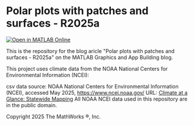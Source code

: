 # Polar plots with patches and surfaces - R2025a

[![Open in MATLAB Online](https://www.mathworks.com/images/responsive/global/open-in-matlab-online.svg)](https://matlab.mathworks.com/open/github/v1?repo=MATLAB-Graphics-and-App-Building/matlab-gaab-blog-2025&file=PolarPatchesAndSurfaces/polarPatchesR2025a.mlx)

This is the repository for the blog aricle "Polar plots with patches and surfaces - R2025a" on the MATLAB Graphics and App Building blog.

This project uses climate data from the NOAA National Centers for Environmental Information (NCEI):

csv data source: NOAA National Centers for Environmental Information (NCEI), accessed May 2025, https://www.ncei.noaa.gov/
URL: [Climate at a Glance: Statewide Mapping](https://www.ncei.noaa.gov/access/monitoring/climate-at-a-glance/statewide/mapping)
All NOAA NCEI data used in this repository are in the public domain.

Copyright 2025 The MathWorks &reg;, Inc.
